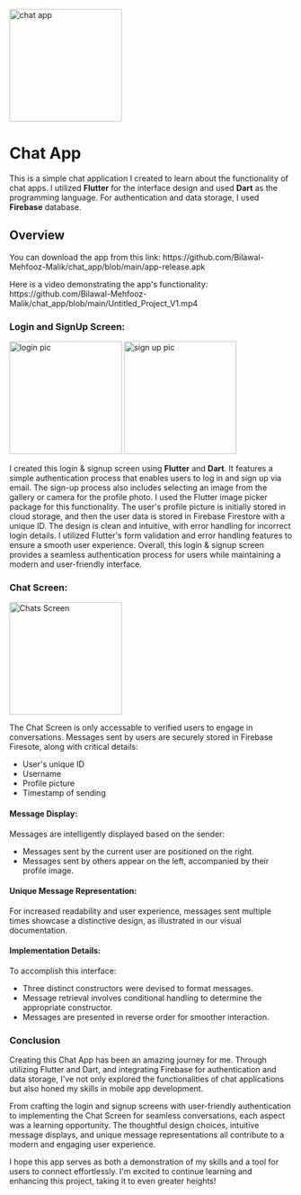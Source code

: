 <img src="https://github.com/Bilawal-Mehfooz-Malik/chat_app/assets/151528480/e62ee364-e923-496e-9504-f6d4ef119b8e" alt="chat app" width="200"/><br>
# Chat App
<p>This is a simple chat application I created to learn about the functionality of chat apps. I utilized <strong>Flutter</strong> for the interface design and used <strong>Dart</strong> as the programming language. For authentication and data storage, I used <strong>Firebase</strong> database.</p>
 
<h2>Overview</h2>
<p>You can download the app from this link: https://github.com/Bilawal-Mehfooz-Malik/chat_app/blob/main/app-release.apk</p>
<p>Here is a video demonstrating the app's functionality: https://github.com/Bilawal-Mehfooz-Malik/chat_app/blob/main/Untitled_Project_V1.mp4</p>

<h3>Login and SignUp Screen:</h3>
<img src="https://github.com/Bilawal-Mehfooz-Malik/chat_app/assets/151528480/9e11eb20-d44c-4fbd-ad30-01624e765dfb" alt="login pic" width="200" >
<img src="https://github.com/Bilawal-Mehfooz-Malik/chat_app/assets/151528480/d690ae99-ed4c-4f1c-8dcb-8af70569c1f2" alt="sign up pic" width="200">
<p>I created this login & signup screen using <strong>Flutter</strong> and <strong>Dart</strong>. It features a simple authentication process that enables users to log in and sign up via email. The sign-up process also includes selecting an image from the gallery or camera for the profile photo. I used the Flutter image picker package for this functionality. The user's profile picture is initially stored in cloud storage, and then the user data is stored in Firebase Firestore with a unique ID. The design is clean and intuitive, with error handling for incorrect login details. I utilized Flutter's form validation and error handling features to ensure a smooth user experience. Overall, this login & signup screen provides a seamless authentication process for users while maintaining a modern and user-friendly interface.</p>

<h3>Chat Screen:</h3>
<img src="https://github.com/Bilawal-Mehfooz-Malik/chat_app/assets/151528480/a8c875b0-5de9-43d9-91ce-318627bf76a6" alt="Chats Screen" width="200" >
<p>The Chat Screen is only accessable to verified users to engage in conversations. Messages sent by users are securely stored in Firebase Firesote, along with critical details:

- User's unique ID
- Username
- Profile picture
- Timestamp of sending

#### Message Display:

Messages are intelligently displayed based on the sender:
- Messages sent by the current user are positioned on the right.
- Messages sent by others appear on the left, accompanied by their profile image.

#### Unique Message Representation:

For increased readability and user experience, messages sent multiple times showcase a distinctive design, as illustrated in our visual documentation.

#### Implementation Details:

To accomplish this interface:
- Three distinct constructors were devised to format messages.
- Message retrieval involves conditional handling to determine the appropriate constructor.
- Messages are presented in reverse order for smoother interaction.
</p>

### Conclusion

<p>Creating this Chat App has been an amazing journey for me. Through utilizing Flutter and Dart, and integrating Firebase for authentication and data storage, I've not only explored the functionalities of chat applications but also honed my skills in mobile app development.

From crafting the login and signup screens with user-friendly authentication to implementing the Chat Screen for seamless conversations, each aspect was a learning opportunity. The thoughtful design choices, intuitive message displays, and unique message representations all contribute to a modern and engaging user experience.

I hope this app serves as both a demonstration of my skills and a tool for users to connect effortlessly. I'm excited to continue learning and enhancing this project, taking it to even greater heights!</p>

